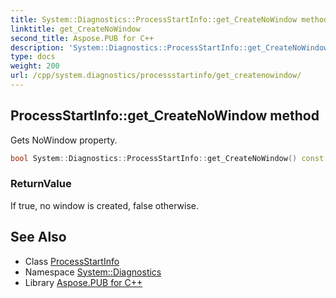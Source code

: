 ```yaml
---
title: System::Diagnostics::ProcessStartInfo::get_CreateNoWindow method
linktitle: get_CreateNoWindow
second_title: Aspose.PUB for C++
description: 'System::Diagnostics::ProcessStartInfo::get_CreateNoWindow method. Gets NoWindow property in C++.'
type: docs
weight: 200
url: /cpp/system.diagnostics/processstartinfo/get_createnowindow/
---
```

## ProcessStartInfo::get_CreateNoWindow method


Gets NoWindow property.

```cpp
bool System::Diagnostics::ProcessStartInfo::get_CreateNoWindow() const
```


### ReturnValue

If true, no window is created, false otherwise.

## See Also

* Class [ProcessStartInfo](../)
* Namespace [System::Diagnostics](../../)
* Library [Aspose.PUB for C++](../../../)
